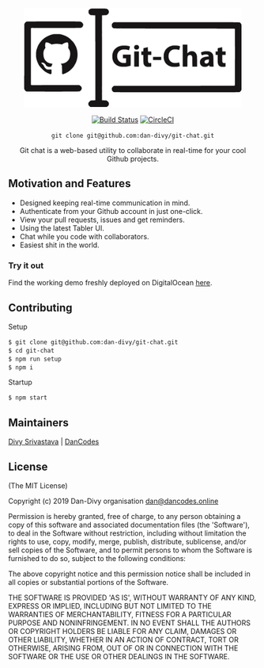<p align="center"><img src="./src/public/assets/images/logo.png" style="height:200px;" /></p>

<p align="center">
  <a href="https://www.codacy.com?utm_source=github.com&amp;utm_medium=referral&amp;utm_content=MayorChano/NodeJS&amp;utm_campaign=Badge_Grade"><img src="https://api.codacy.com/project/badge/Grade/15025ce27628484fbe0ced9c837811ca" alt="Build Status"></a>
  <a href="https://circleci.com/gh/dan-divy/git-chat"><img src="https://circleci.com/gh/dan-divy/git-chat.svg?style=svg" alt="CircleCI"></a>
</p>

<p align="center"><code>git clone git@github.com:dan-divy/git-chat.git</code></p>
<p align="center">Git chat is a web-based utility to collaborate in real-time for your cool Github projects.</p>

## Motivation and Features

- Designed keeping real-time communication in mind.
- Authenticate from your Github account in just one-click.
- View your pull requests, issues and get reminders.
- Using the latest Tabler UI.
- Chat while you code with collaborators.
- Easiest shit in the world.

### Try it out

Find the working demo freshly deployed on DigitalOcean [here](https://git-chat.dancodes.online).

## Contributing

Setup

```bash
$ git clone git@github.com:dan-divy/git-chat.git
$ cd git-chat
$ npm run setup
$ npm i
```

Startup

```bash
$ npm start
```

## Maintainers

[Divy Srivastava](https://divy.work/) | [DanCodes](https://dancodes.online)

## License

(The MIT License)

Copyright (c) 2019 Dan-Divy organisation <dan@dancodes.online>

Permission is hereby granted, free of charge, to any person obtaining
a copy of this software and associated documentation files (the
'Software'), to deal in the Software without restriction, including
without limitation the rights to use, copy, modify, merge, publish,
distribute, sublicense, and/or sell copies of the Software, and to
permit persons to whom the Software is furnished to do so, subject to
the following conditions:

The above copyright notice and this permission notice shall be
included in all copies or substantial portions of the Software.

THE SOFTWARE IS PROVIDED 'AS IS', WITHOUT WARRANTY OF ANY KIND,
EXPRESS OR IMPLIED, INCLUDING BUT NOT LIMITED TO THE WARRANTIES OF
MERCHANTABILITY, FITNESS FOR A PARTICULAR PURPOSE AND NONINFRINGEMENT.
IN NO EVENT SHALL THE AUTHORS OR COPYRIGHT HOLDERS BE LIABLE FOR ANY
CLAIM, DAMAGES OR OTHER LIABILITY, WHETHER IN AN ACTION OF CONTRACT,
TORT OR OTHERWISE, ARISING FROM, OUT OF OR IN CONNECTION WITH THE
SOFTWARE OR THE USE OR OTHER DEALINGS IN THE SOFTWARE.

